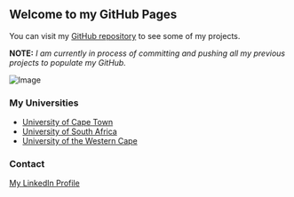 ## Welcome to my GitHub Pages

You can visit my [GitHub repository](https://github.com/J-Lmb) to see some of my projects. 

**NOTE:** _I am currently in process of committing and pushing all my previous projects to populate my GitHub._

![Image](http://www.unisa.ac.za/static/corporate_web/Content/News%20&%20Media/Articles/Images/Institutional%20Repository_body.png)

### My Universities

- [University of Cape Town](http://www.uct.ac.za/)
- [University of South Africa](http://www.unisa.ac.za/)
- [University of the Western Cape](https://www.uwc.ac.za/) 

### Contact
[My LinkedIn Profile](https://www.linkedin.com/in/joshlmb/)
